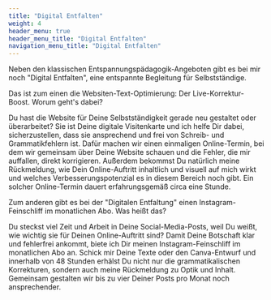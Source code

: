 ```yaml
---
title: "Digital Entfalten"
weight: 4
header_menu: true
header_menu_title: "Digital Entfalten"
navigation_menu_title: "Digital Entfalten"
---
```

Neben den klassischen Entspannungspädagogik-Angeboten gibt es bei mir noch "Digital Entfalten", eine entspannte Begleitung für Selbstständige.

Das ist zum einen die Websiten-Text-Optimierung: Der Live-Korrektur-Boost.
Worum geht's dabei?

Du hast die Website für Deine Selbstständigkeit gerade neu gestaltet oder überarbeitet? Sie ist Deine digitale Visitenkarte und ich helfe Dir dabei, sicherzustellen, dass sie ansprechend und frei von Schreib- und Grammatikfehlern ist. Dafür machen wir einen einmaligen Online-Termin, bei dem wir gemeinsam über Deine Website schauen und die Fehler, die mir auffallen, direkt korrigieren. Außerdem bekommst Du natürlich meine Rückmeldung, wie Dein Online-Auftritt inhaltlich und visuell auf mich wirkt und welches Verbesserungspotenzial es in diesem Bereich noch gibt.
Ein solcher Online-Termin dauert erfahrungsgemäß circa eine Stunde.

Zum anderen gibt es bei der "Digitalen Entfaltung" einen Instagram-Feinschliff im monatlichen Abo.
Was heißt das?

Du steckst viel Zeit und Arbeit in Deine Social-Media-Posts, weil Du weißt, wie wichtig sie für Deinen Online-Auftritt sind? Damit Deine Botschaft klar und fehlerfrei ankommt, biete ich Dir meinen Instagram-Feinschliff im monatlichen Abo an. Schick mir Deine Texte oder den Canva-Entwurf und innerhalb von 48 Stunden erhälst Du nicht nur die grammatikalischen Korrekturen, sondern auch meine Rückmeldung zu Optik und Inhalt. Gemeinsam gestalten wir bis zu vier Deiner Posts pro Monat noch ansprechender.
